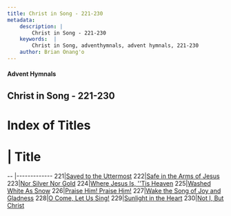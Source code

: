 ```yaml
---
title: Christ in Song - 221-230
metadata:
    description: |
        Christ in Song - 221-230
    keywords:  |
        Christ in Song, adventhymnals, advent hymnals, 221-230
    author: Brian Onang'o
---
```


#### Advent Hymnals
## Christ in Song - 221-230

# Index of Titles
# | Title                        
-- |-------------
221|[Saved to the Uttermost](/christ-in-song/CIS/201-300/221-230/Saved-to-the-Uttermost)
222|[Safe in the Arms of Jesus](/christ-in-song/CIS/201-300/221-230/Safe-in-the-Arms-of-Jesus)
223|[Nor Silver Nor Gold](/christ-in-song/CIS/201-300/221-230/Nor-Silver-Nor-Gold)
224|[Where Jesus Is, ''Tis Heaven](/christ-in-song/CIS/201-300/221-230/Where-Jesus-Is,-''Tis-Heaven)
225|[Washed White As Snow](/christ-in-song/CIS/201-300/221-230/Washed-White-As-Snow)
226|[Praise Him!  Praise Him!](/christ-in-song/CIS/201-300/221-230/Praise-Him!-Praise-Him!)
227|[Wake the Song of Joy and Gladness](/christ-in-song/CIS/201-300/221-230/Wake-the-Song-of-Joy-and-Gladness)
228|[O Come, Let Us Sing!](/christ-in-song/CIS/201-300/221-230/O-Come,-Let-Us-Sing!)
229|[Sunlight in the Heart](/christ-in-song/CIS/201-300/221-230/Sunlight-in-the-Heart)
230|[Not I, But Christ](/christ-in-song/CIS/201-300/221-230/Not-I,-But-Christ)
